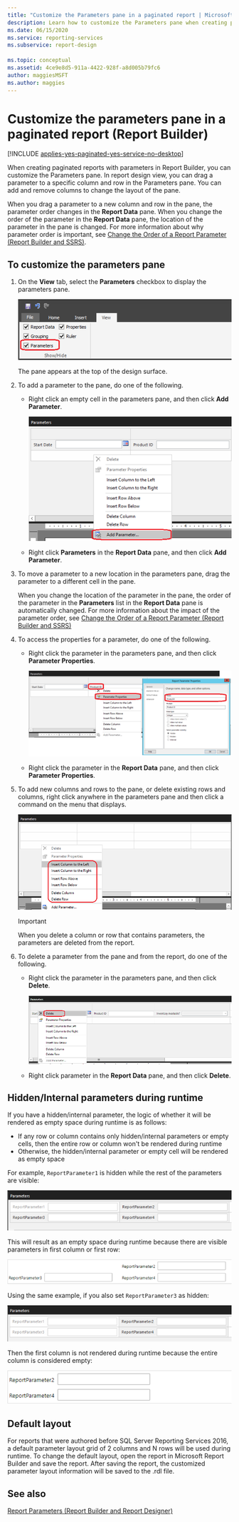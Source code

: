 ```yaml
---
title: "Customize the Parameters pane in a paginated report | Microsoft Docs"
description: Learn how to customize the Parameters pane when creating paginated reports with parameters in Report Builder.
ms.date: 06/15/2020
ms.service: reporting-services
ms.subservice: report-design

ms.topic: conceptual
ms.assetid: 4ce9e8d5-911a-4422-928f-a8d005b79fc6
author: maggiesMSFT
ms.author: maggies
---
```

# Customize the parameters pane in a paginated report (Report Builder)

[!INCLUDE [applies-yes-paginated-yes-service-no-desktop](../../includes/applies-yes-paginated-yes-service-no-desktop.md)]

  When creating paginated reports with parameters in Report Builder, you can customize the Parameters pane. In report design view, you can drag a parameter to a specific column and row in the Parameters pane. You can add and remove columns to change the layout of the pane.

 When you drag a parameter to a new column and row in the pane, the parameter order changes in the **Report Data** pane. When you change the order of the parameter in the **Report Data** pane, the location of the parameter in the pane is changed. For more information about why parameter order is important, see [Change the Order of a Report Parameter &#40;Report Builder and SSRS&#41;](/sql/reporting-services/report-design/change-the-order-of-a-report-parameter-report-builder-and-ssrs).

## To customize the parameters pane

1.  On the **View** tab, select the **Parameters** checkbox to display the parameters pane.

     ![Access parameters pane from View tab](../report-design/media/ssrs-customparameter-accessparameterpanedesignmode.png "Access parameters pane from View tab")

     The pane appears at the top of the design surface.

2.  To add a parameter to the pane, do one of the following.

    -   Right click an empty cell in the parameters pane, and then click **Add Parameter**.

         ![Add new parameter from parameters pane](../report-design/media/ssrs-customizeparameter-addnewparameter.png "Add new parameter from parameters pane")

    -   Right click **Parameters** in the **Report Data** pane, and then click **Add Parameter**.

3.  To move a parameter to a new location in the parameters pane, drag the parameter to a different cell in the pane.

     When you change the location of the parameter in the pane, the order of the parameter in the **Parameters** list in the **Report Data** pane is automatically changed. For more information about the impact of the parameter order, see [Change the Order of a Report Parameter &#40;Report Builder and SSRS&#41;](/sql/reporting-services/report-design/change-the-order-of-a-report-parameter-report-builder-and-ssrs)

4.  To access the properties for a parameter, do one of the following.

    -   Right click the parameter in the parameters pane, and then click **Parameter Properties**.

         ![Access parameter properties from the parameters pane](../report-design/media/ssrs-customizeparameter-accessparameterproperties-composite.png "Access parameter properties from the parameters pane")

    -   Right click the parameter in the **Report Data** pane, and then click **Parameter Properties**.

5.  To add new columns and rows to the pane, or delete existing rows and columns, right click anywhere in the parameters pane and then click a command on the menu that displays.

     ![Add columns and rows to the parameters pane](../report-design/media/ssrs-customparameter-addcolumnsrows.png "Add columns and rows to the parameters pane")

    > [!IMPORTANT]
    >  When you delete a column or row that contains parameters, the parameters are deleted from the report.

6.  To delete a parameter from the pane and from the report, do one of the following.

    -   Right click the parameter in the parameters pane, and then click  **Delete**.

         ![Delete parameters from the parameters pane](../report-design/media/ssrs-customparameter-deleteparameter.png "Delete parameters from the parameters pane")

    -   Right click parameter in the **Report Data** pane, and then click **Delete**.

## Hidden/Internal parameters during runtime
If you have a hidden/internal parameter, the logic of whether it will be rendered as empty space during runtime is as follows:

   - If any row or column contains only hidden/internal parameters or empty cells, then the entire row or column won't be rendered during runtime
   - Otherwise, the hidden/internal parameter or empty cell will be rendered as empty space

For example, `ReportParameter1` is hidden while the rest of the parameters are visible:

![Hidden Parameter Example 1](../report-design/media/ssrs-hidden-parameter-rb-1.png "One hidden parameter in layout grid")

This will result as an empty space during runtime because there are visible parameters in first column or first row:

![Hidden Parameter Example 1 - runtime](../report-design/media/ssrs-hidden-parameter-server-1.png "One hidden parameter in layout grid result in empty space in runtime")

Using the same example, if you also set `ReportParameter3` as hidden:

![Hidden Parameter Example 2](../report-design/media/ssrs-hidden-parameter-rb-2.png "Two hidden parameter in same column")

Then the first column is not rendered during runtime because the entire column is considered empty:

![Hidden Parameter Example 2 - runtime](../report-design/media/ssrs-hidden-parameter-server-2.png "Two hidden parameter in same column in runtime")

## Default layout
For reports that were authored before SQL Server Reporting Services 2016, a default parameter layout grid of 2 columns and N rows will be used during runtime. To change the default layout, open the report in Microsoft Report Builder and save the report. After saving the report, the customized parameter layout information will be saved to the .rdl file.


## See also
 [Report Parameters &#40;Report Builder and Report Designer&#41;](/sql/reporting-services/report-design/report-parameters-report-builder-and-report-designer)


